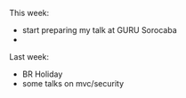 This week:

- start preparing my talk at GURU Sorocaba
-  

Last week:
- BR Holiday
- some talks on mvc/security
